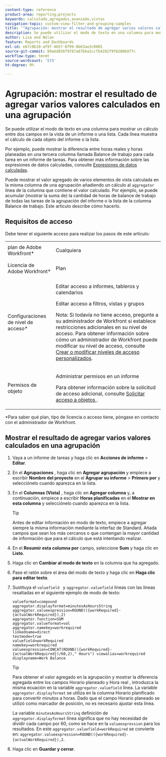 ```yaml
---
content-type: reference
product-area: reporting;projects
keywords: calculado,agregados,avanzado,vistas
navigation-topic: custom-view-filter-and-grouping-samples
title: '"Agrupación: mostrar el resultado de agregar varios valores calculados en una agrupación'
description: Se puede utilizar el modo de texto en una columna para mostrar un cálculo entre dos campos en la vista de un informe o una lista. Cada línea muestra el cálculo de cada objeto del informe o la lista.
author: Lisa and Nolan
feature: Reports and Dashboards
exl-id: e67c0b10-af9f-4657-8f99-8b63ae3c0865
source-git-commit: 89a6d856f9f87a67b6a2ccfb4282f9f6200b977c
workflow-type: tm+mt
source-wordcount: '573'
ht-degree: 0%

---
```


# Agrupación: mostrar el resultado de agregar varios valores calculados en una agrupación

Se puede utilizar el modo de texto en una columna para mostrar un cálculo entre dos campos en la vista de un informe o una lista. Cada línea muestra el cálculo de cada objeto del informe o la lista.

Por ejemplo, puede mostrar la diferencia entre horas reales y horas planeadas en una tercera columna llamada Balance de trabajo para cada tarea en un informe de tareas. Para obtener más información sobre las expresiones de datos calculadas, consulte [Expresiones de datos calculadas](../../../reports-and-dashboards/reports/calc-cstm-data-reports/calculated-data-expressions.md).

Puede mostrar el valor agregado de varios elementos de vista calculada en la misma columna de una agrupación añadiendo un cálculo al `aggregator` línea de la columna que contiene el valor calculado. Por ejemplo, se puede acumular (mostrar la suma de) la cantidad de horas de balance de trabajo de todas las tareas de la agrupación del informe o la lista de la columna Balance de trabajo. Este artículo describe cómo hacerlo.

## Requisitos de acceso

Debe tener el siguiente acceso para realizar los pasos de este artículo:

<table style="table-layout:auto"> 
 <col> 
 <col> 
 <tbody> 
  <tr> 
   <td role="rowheader">plan de Adobe Workfront*</td> 
   <td> <p>Cualquiera</p> </td> 
  </tr> 
  <tr> 
   <td role="rowheader">Licencia de Adobe Workfront*</td> 
   <td> <p>Plan </p> </td> 
  </tr> 
  <tr> 
   <td role="rowheader">Configuraciones de nivel de acceso*</td> 
   <td> <p>Editar acceso a informes, tableros y calendarios</p> <p>Editar acceso a filtros, vistas y grupos</p> <p>Nota: Si todavía no tiene acceso, pregunte a su administrador de Workfront si establece restricciones adicionales en su nivel de acceso. Para obtener información sobre cómo un administrador de Workfront puede modificar su nivel de acceso, consulte <a href="../../../administration-and-setup/add-users/configure-and-grant-access/create-modify-access-levels.md" class="MCXref xref">Crear o modificar niveles de acceso personalizados</a>.</p> </td> 
  </tr> 
  <tr> 
   <td role="rowheader">Permisos de objeto</td> 
   <td> <p>Administrar permisos en un informe</p> <p>Para obtener información sobre la solicitud de acceso adicional, consulte <a href="../../../workfront-basics/grant-and-request-access-to-objects/request-access.md" class="MCXref xref">Solicitar acceso a objetos </a>.</p> </td> 
  </tr> 
 </tbody> 
</table>

&#42;Para saber qué plan, tipo de licencia o acceso tiene, póngase en contacto con el administrador de Workfront.

## Mostrar el resultado de agregar varios valores calculados en una agrupación

1. Vaya a un informe de tareas y haga clic en **Acciones de informe** > **Editar**.
1. En el **Agrupaciones** , haga clic en **Agregar agrupación** y empiece a escribir **Nombre del proyecto** en el **Agrupar su informe** > **Primero por** y selecciónelo cuando aparezca en la lista.

1. En el **Columnas (Vista)** , haga clic en **Agregar columna** y, a continuación, empiece a escribir **Horas planificadas** en el **Mostrar en esta columna** y selecciónelo cuando aparezca en la lista.

   >[!TIP]
   >
   >Antes de editar información en modo de texto, empiece a agregar siempre la misma información mediante la interfaz de Standard. Añada campos que sean los más cercanos o que contengan la mayor cantidad de información que para el cálculo que está intentando realizar.

1. En el **Resumir esta columna por** campo, seleccione **Sum** y haga clic en **Listo**.
1. Haga clic en **Cambiar al modo de texto** en la columna que ha agregado.
1. Pase el ratón sobre el área del modo de texto y haga clic en **Haga clic para editar texto**.
1. Sustituya el `valuefield ` y `aggregator.valuefield` líneas con las líneas resaltadas en el siguiente ejemplo de modo de texto:

   ```
   valueformat=compound
   aggregator.displayformat=minutesAsHoursString
   aggregator.valueexpression=ROUND(({workRequired}-{actualWorkRequired}),2)
   aggregator.function=SUM
   aggregator.valueformat=val
   aggregator.namekey=workrequired
   linkedname=direct
   textmode=true
   valuefield=workRequired
   namekey=workrequired
   valueexpression=CONCAT(ROUND(({workRequired}-{actualWorkRequired})/60,2)," Hours") viewalias=workrequired displayname=Work Balance
   ```

   >[!TIP]
   >
   >Para obtener el valor agregado en la agrupación y mostrar la diferencia agregada entre los campos Horario planeado y Hora real , introduzca la misma ecuación en la variable `aggregator.valuefield` línea. La variable `aggregator.displayformat` se utiliza en la columna Horario planificado para convertir minutos a horas. Dado que el campo Horario planeado se utilizó como marcador de posición, no es necesario ajustar esta línea.
   >
   >
   >La variable `minutesAsHoursString` definición de `aggregator.displayformat` línea significa que no hay necesidad de dividir cada campo por 60, como se hace en la `valueexpression` para los resultados. En este `aggregator.valuefield=workRequired` se convierte en: `aggregator.valueexpression=ROUND(({workRequired}-{actualWorkRequired}),2`.

1. Haga clic en **Guardar y cerrar**.
